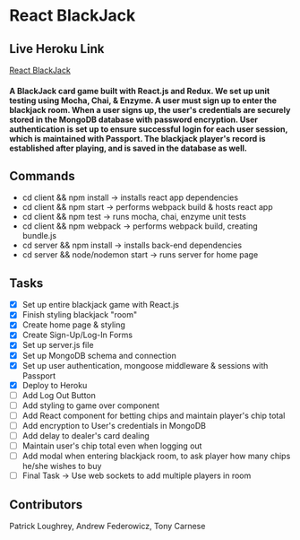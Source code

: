 # React BlackJack #
## Live Heroku Link ##
[React BlackJack](https://react-blackjack-app.herokuapp.com/)
#### A BlackJack card game built with React.js and Redux. We set up unit testing using Mocha, Chai, & Enzyme. A user must sign up to enter the blackjack room. When a user signs up, the user's credentials are securely stored in the MongoDB database with password encryption. User authentication is set up to ensure successful login for each user session, which is maintained with Passport. The blackjack player's record is established after playing, and is saved in the database as well.
## Commands ##  
* cd client && npm install -> installs react app dependencies
* cd client && npm start -> performs webpack build & hosts react app
* cd client && npm test -> runs mocha, chai, enzyme unit tests
* cd client && npm webpack -> performs webpack build, creating bundle.js 
* cd server && npm install -> installs back-end dependencies
* cd server && node/nodemon start -> runs server for home page
## Tasks ##
- [x] Set up entire blackjack game with React.js
- [x] Finish styling blackjack "room"
- [x] Create home page & styling
- [x] Create Sign-Up/Log-In Forms
- [x] Set up server.js file 
- [x] Set up MongoDB schema and connection
- [x] Set up user authentication, mongoose middleware & sessions with Passport
- [x] Deploy to Heroku
- [ ] Add Log Out Button
- [ ] Add styling to game over component
- [ ] Add React component for betting chips and maintain player's chip total
- [ ] Add encryption to User's credentials in MongoDB
- [ ] Add delay to dealer's card dealing
- [ ] Maintain user's chip total even when logging out
- [ ] Add modal when entering blackjack room, to ask player how many chips he/she wishes to buy
- [ ] Final Task -> Use web sockets to add multiple players in room 
## Contributors ##
Patrick Loughrey, Andrew Federowicz, Tony Carnese

